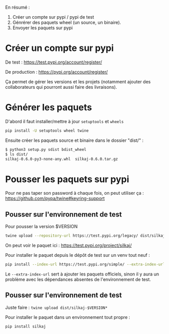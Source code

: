 En résumé :

1. Créer un compte sur pypi / pypi de test
2. Génrérer des paquets wheel (un source, un binaire).
3. Envoyer les paquets sur pypi

# Créer un compte sur pypi

De test : https://test.pypi.org/account/register/

De production : https://pypi.org/account/register/

Ça permet de gérer les versions et les projets (notamment ajouter des collaborateurs qui pourront aussi faire des livraisons).

# Générer les paquets

D'abord il faut installer/mettre à jour `setuptools` et `wheels`

```bash
pip install -U setuptools wheel twine
```

Ensuite créer les paquets source et binaire dans le dossier "dist/" :

```bash
$ python3 setup.py sdist bdist_wheel
$ ls dist/
silkaj-0.6.0-py3-none-any.whl  silkaj-0.6.0.tar.gz
```

# Pousser les paquets sur pypi

Pour ne pas taper son password à chaque fois, on peut utiliser ça : https://github.com/pypa/twine#keyring-support

## Pousser sur l'environnement de test

Pour pousser la version $VERSION

```bash
twine upload --repository-url https://test.pypi.org/legacy/ dist/silkaj-$VERSION*
```

On peut voir le paquet ici : https://test.pypi.org/project/silkaj/


Pour installer le paquet depuis le dépôt de test sur un venv tout neuf :

```bash
pip install --index-url https://test.pypi.org/simple/ --extra-index-url https://pypi.python.org/simple/ silkaj
```

Le `--extra-index-url` sert à ajouter les paquets officiels, sinon il y aura un problème avec les dépendances absentes de l'environnement de test.

## Pousser sur l'environnement de test

Juste faire : `twine upload dist/silkaj-$VERSION*`

Pour installer le paquet dans un environnement tout propre :

```bash
pip install silkaj
```
